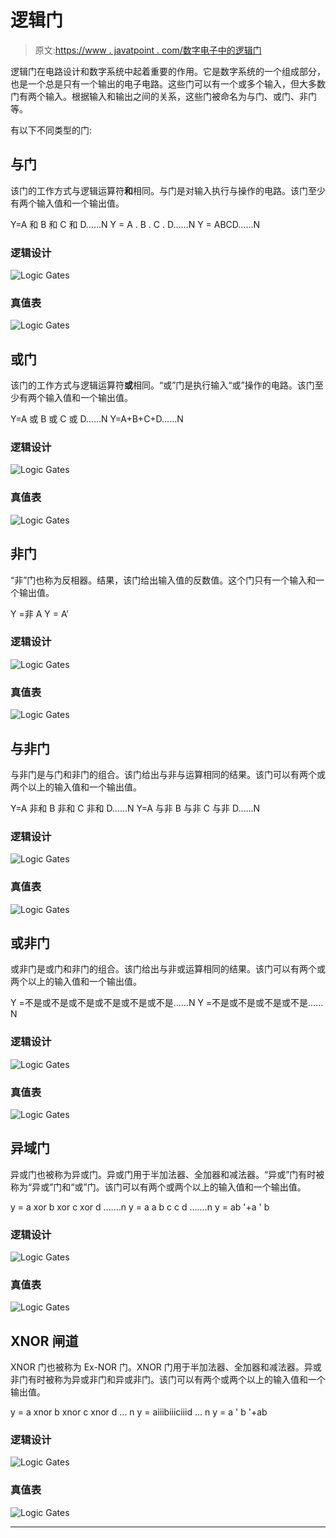 # 逻辑门

> 原文:[https://www . javatpoint . com/数字电子中的逻辑门](https://www.javatpoint.com/logic-gates-in-digital-electronics)

逻辑门在电路设计和数字系统中起着重要的作用。它是数字系统的一个组成部分，也是一个总是只有一个输出的电子电路。这些门可以有一个或多个输入，但大多数门有两个输入。根据输入和输出之间的关系，这些门被命名为与门、或门、非门等。

有以下不同类型的门:

## 与门

该门的工作方式与逻辑运算符**和**相同。与门是对输入执行与操作的电路。该门至少有两个输入值和一个输出值。

Y=A 和 B 和 C 和 D……N
Y = A . B . C . D……N
Y = ABCD……N

### 逻辑设计

![Logic Gates](../Images/fd4cb951273b3160f1ca291a004e26f7.png)

### 真值表

![Logic Gates](../Images/1c2e668fad3b256fcd0990b46155156a.png)

## 或门

该门的工作方式与逻辑运算符**或**相同。“或”门是执行输入“或”操作的电路。该门至少有两个输入值和一个输出值。

Y=A 或 B 或 C 或 D……N
Y=A+B+C+D……N

### 逻辑设计

![Logic Gates](../Images/fd960c39263ac81008862505210c5a95.png)

### 真值表

![Logic Gates](../Images/2052afb745dc8707468adf7f4b725d17.png)

## 非门

“非”门也称为反相器。结果，该门给出输入值的反数值。这个门只有一个输入和一个输出值。

Y =非 A
Y = A’

### 逻辑设计

![Logic Gates](../Images/cb355f0d3be146fc4ff9d3d831e1a352.png)

### 真值表

![Logic Gates](../Images/8e1f2d47e8be64662763dc01aa0a6005.png)

## 与非门

与非门是与门和非门的组合。该门给出与非与运算相同的结果。该门可以有两个或两个以上的输入值和一个输出值。

Y=A 非和 B 非和 C 非和 D……N
Y=A 与非 B 与非 C 与非 D……N

### 逻辑设计

![Logic Gates](../Images/396fb547ebaed60b012c02eba4d9ff35.png)

### 真值表

![Logic Gates](../Images/116dbe44941a7f16560ed43c6a2041b1.png)

## 或非门

或非门是或门和非门的组合。该门给出与非或运算相同的结果。该门可以有两个或两个以上的输入值和一个输出值。

Y =不是或不是或不是或不是或不是或不是……N
Y =不是或不是或不是或不是……N

### 逻辑设计

![Logic Gates](../Images/7ef5e1e020d38e605222cc8cf1e4457c.png)

### 真值表

![Logic Gates](../Images/e2ff6a79d3fb733fb6ec899a68e6e759.png)

## 异域门

异或门也被称为异或门。异或门用于半加法器、全加器和减法器。“异或”门有时被称为“异或”门和“或”门。该门可以有两个或两个以上的输入值和一个输出值。

y = a xor b xor c xor d .……n
y = a a b c c d .……n
y = ab '+a ' b

### 逻辑设计

![Logic Gates](../Images/bec3bcc75ca85da265a17b2a0d885ebf.png)

### 真值表

![Logic Gates](../Images/b1f9fc726b2fb64ab004b29dfb4fd9f9.png)

## XNOR 闸道

XNOR 门也被称为 Ex-NOR 门。XNOR 门用于半加法器、全加器和减法器。异或非门有时被称为异或非门和异或非门。该门可以有两个或两个以上的输入值和一个输出值。

y = a xnor b xnor c xnor d ... n
y = aⅲbⅲcⅲd ... n
y = a ' b '+ab

### 逻辑设计

![Logic Gates](../Images/8ca1aa8a8632bbbb0d6a6ca4d08f630b.png)

### 真值表

![Logic Gates](../Images/49a949c3ee55f005e7fbb5ff53a10ce8.png)

* * *